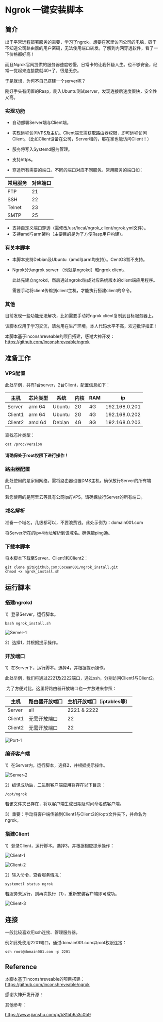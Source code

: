 # Ngrok 一键安装脚本

## 简介

出于平常远程部署服务的需要，学习了ngrok。想要在家里访问公司的电脑，碍于不知道公司路由器的用户密码，无法使用端口转发。了解到内网穿透软件，看了一下价格都好高！

而且Ngrok官网提供的服务器速度较慢，日常卡的让我怀疑人生。也不够安全，经常一觉起来连接数就40+了，很是无奈。

于是就想，为何不自己搭建一个server呢？

刚好手头有闲置的Rasp，刷入Ubuntu测试server，发现连接后速度很快，安全性又高。



### 实现功能

- 自动部署Server端与Client端。

- 实现远程访问VPS及主机。Client端无需获取路由器权限，即可远程访问Client。（比如Client设备在公司，Server租的，那在家也能访问Client！）

- 服务将写入Systemd服务管理。
- 支持https。

- 穿透所有需要的端口。不同的端口对应不同服务。常用服务的端口如：

| 常用服务 | 对应端口 |
| -------- | -------- |
| FTP      | 21       |
| SSH      | 22       |
| Telnet   | 23       |
| SMTP     | 25       |

- 支持自定义端口穿透（需修改/usr/local/ngrok_client/ngrok.yml文件）。
- 支持amd与arm架构（主要目的是为了方便Rasp用户构建）。



### 有关本脚本

- 本脚本支持Debian及Ubuntu（amd与arm均支持）。CentOS暂不支持。

- Ngrok分为ngrok server （也就是ngrokd）和ngrok client。

  此处先建立ngrokd，然后通过ngrokd生成对应系统版本的client端应用程序。

  需要手动将client传输到client主机，才能执行搭建client的命令。



### 其他

目前发现一些功能无法解决，比如需要手动将ngrok client复制到目标服务器上。

该脚本仅用于学习交流，请勿用在生产环境。本人代码水平不高，欢迎批评指正！

本脚本基于inconshreveable的项目搭建，感谢大神开发：https://github.com/inconshreveable/ngrok



## 准备工作

### VPS配置

此处举例，共有1台server，2台Client，配置信息如下：

| 主机    | 芯片类型 | 系统   | 内核 | RAM  | ip            |
| ------- | -------- | ------ | ---- | ---- | ------------- |
| Server  | arm 64   | Ubuntu | 2G   | 4G   | 192.168.0.201 |
| Client1 | arm 64   | Ubuntu | 2G   | 4G   | 192.168.0.202 |
| Client2 | amd 64   | Debian | 4G   | 8G   | 192.168.0.203 |

查找芯片类型：

```shell
cat /proc/version
```

#### 请确保处于root权限下进行操作！



### 路由器配置

此处使用的是家用网络。需将路由器设置DMS主机，确保放行Server的所有端口。

若您使用的是阿里云等具有公网ip的VPS，请确保放行Server的所有端口。



### 域名解析

准备一个域名，几级都可以，不要浪费钱。此处示例为：domain001.com

将Server所在的ipv4地址解析到该域名。确保能ping通。



### 下载本脚本

将本脚本下载至Server、Client1和Client2：

```shell
git clone git@github.com:Cocean001/ngrok_install.git
chmod +x ngrok_install.sh
```



## 运行脚本

### 搭建ngrokd

1）登录Server，运行脚本。

```shell
bash ngrok_install.sh
```

![Server-1](README.assets/Server-1.png)

2）选择1，并根据提示操作。



### 开放端口

1）在Server下，运行脚本。选择4，并根据提示操作。

​	此处举例，我们将通过2221及2222端口，通过ssh，分别访问Client1与Client2。

​	为了方便对比，这里将路由器开放端口也一并放进来参照：

| 主机    | 路由器开放端口 | 主机开放端口（iptables等） |
| ------- | -------------- | -------------------------- |
| Server  | all            | 2221 & 2222                |
| Client1 | 无需开放端口   | 22                         |
| Client2 | 无需开放端口   | 22                         |

![Port-1](README.assets/Port-1.png)



### 编译客户端

1）在Server内，运行脚本，选择2，并根据提示操作。

![Server-2](README.assets/Server-2.png)

2）编译成功后，二进制客户端应用将存在以下目录：

```
/opt/ngrok
```

若该文件夹已存在，将以客户端生成日期及时间命名该客户端。

3）重要：手动将客户端传输到Client1与Client2的/opt/文件夹下，并命名为ngrok。



### 搭建Client

1）登录Client，运行脚本。选择3，并根据相应提示操作：

![Client-1](README.assets/Client-1.png)

![Client-2](README.assets/Client-2.png)

2）输入命令，查看服务情况：

```
systemctl status ngrok
```

若服务未运行，则再次执行（1），重新安装客户端即可成功。

![Client-3](README.assets/Client-3.png)



## 连接

一般比较喜欢用ssh连接、管理服务器。

例如此处使用2201端口，通过domain001.com以root权限连接：

```shell
ssh root@domain001.com -p 2201
```



## Reference

本脚本基于inconshreveable的项目搭建：https://github.com/inconshreveable/ngrok

感谢大神开发开源！

其他参考：

https://www.jianshu.com/p/b81bb6a3c0b9

